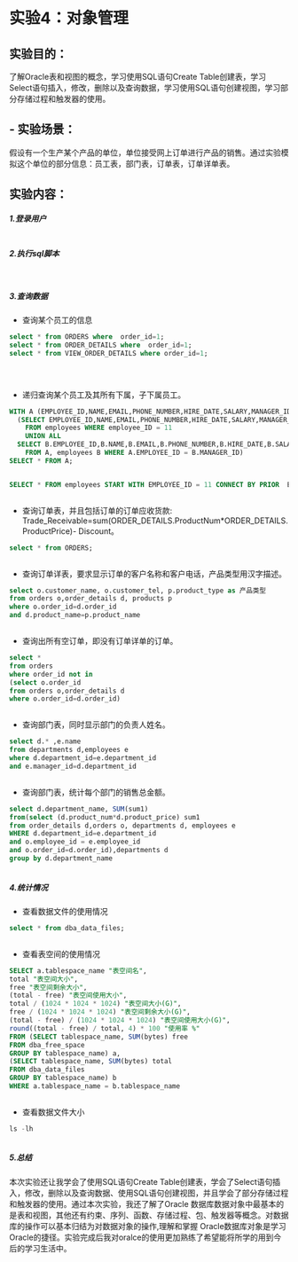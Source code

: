 # 实验4：对象管理

## 实验目的：

了解Oracle表和视图的概念，学习使用SQL语句Create Table创建表，学习Select语句插入，修改，删除以及查询数据，学习使用SQL语句创建视图，学习部分存储过程和触发器的使用。

## - 实验场景：

假设有一个生产某个产品的单位，单位接受网上订单进行产品的销售。通过实验模拟这个单位的部分信息：员工表，部门表，订单表，订单详单表。

## 实验内容：

##### 1.登录用户

![]()

##### 2.执行sql脚本

![]()

![]()

##### 3.查询数据

- 查询某个员工的信息

```sql
select * from ORDERS where  order_id=1;
select * from ORDER_DETAILS where  order_id=1;
select * from VIEW_ORDER_DETAILS where order_id=1;
```

![]()

![]()

![]()

- 递归查询某个员工及其所有下属，子下属员工。

```sql
WITH A (EMPLOYEE_ID,NAME,EMAIL,PHONE_NUMBER,HIRE_DATE,SALARY,MANAGER_ID,DEPARTMENT_ID) AS
  (SELECT EMPLOYEE_ID,NAME,EMAIL,PHONE_NUMBER,HIRE_DATE,SALARY,MANAGER_ID,DEPARTMENT_ID
    FROM employees WHERE employee_ID = 11
    UNION ALL
  SELECT B.EMPLOYEE_ID,B.NAME,B.EMAIL,B.PHONE_NUMBER,B.HIRE_DATE,B.SALARY,B.MANAGER_ID,B.DEPARTMENT_ID
    FROM A, employees B WHERE A.EMPLOYEE_ID = B.MANAGER_ID)
SELECT * FROM A;
```

![]()

```sql
SELECT * FROM employees START WITH EMPLOYEE_ID = 11 CONNECT BY PRIOR  EMPLOYEE_ID = MANAGER_ID;
```

![]()

- 查询订单表，并且包括订单的订单应收货款: Trade_Receivable=sum(ORDER_DETAILS.ProductNum*ORDER_DETAILS.ProductPrice)- Discount。

```sql
select * from ORDERS;
```

![]()

- 查询订单详表，要求显示订单的客户名称和客户电话，产品类型用汉字描述。

```sql
select o.customer_name, o.customer_tel, p.product_type as 产品类型
from orders o,order_details d, products p
where o.order_id=d.order_id
and d.product_name=p.product_name
```

![]()

- 查询出所有空订单，即没有订单详单的订单。

```sql
select * 
from orders
where order_id not in 
(select o.order_id 
from orders o,order_details d 
where o.order_id=d.order_id)
```

![]()

- 查询部门表，同时显示部门的负责人姓名。

```sql
select d.* ,e.name
from departments d,employees e
where d.department_id=e.department_id
and e.manager_id=d.department_id
```

![]()

- 查询部门表，统计每个部门的销售总金额。

```sql
select d.department_name, SUM(sum1)
from(select (d.product_num*d.product_price) sum1
from order_details d,orders o, departments d, employees e 
WHERE d.department_id=e.department_id
and o.employee_id = e.employee_id 
and o.order_id=d.order_id),departments d
group by d.department_name
```

![]()

##### 4.统计情况

- 查看数据文件的使用情况

```sql
select * from dba_data_files;
```

![]()

- 查看表空间的使用情况

```sql
SELECT a.tablespace_name "表空间名",
total "表空间大小",
free "表空间剩余大小",
(total - free) "表空间使用大小",
total / (1024 * 1024 * 1024) "表空间大小(G)",
free / (1024 * 1024 * 1024) "表空间剩余大小(G)",
(total - free) / (1024 * 1024 * 1024) "表空间使用大小(G)",
round((total - free) / total, 4) * 100 "使用率 %"
FROM (SELECT tablespace_name, SUM(bytes) free
FROM dba_free_space
GROUP BY tablespace_name) a,
(SELECT tablespace_name, SUM(bytes) total
FROM dba_data_files
GROUP BY tablespace_name) b
WHERE a.tablespace_name = b.tablespace_name
```

![]()

- 查看数据文件大小

```sql
ls -lh
```

![]()

##### 5.总结

本次实验还让我学会了使用SQL语句Create Table创建表，学会了Select语句插入，修改，删除以及查询数据、使用SQL语句创建视图，并且学会了部分存储过程和触发器的使用。通过本次实验，我还了解了Oracle 数据库数据对象中最基本的是表和视图，其他还有约束、序列、函数、存储过程、包、触发器等概念。对数据库的操作可以基本归结为对数据对象的操作,理解和掌握 Oracle数据库对象是学习Oracle的捷径。实验完成后我对oralce的使用更加熟练了希望能将所学的用到今后的学习生活中。

